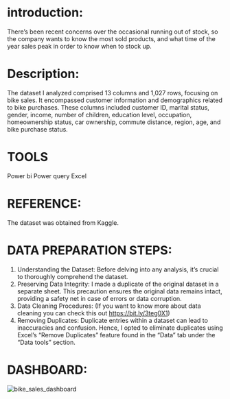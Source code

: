 # introduction:
There’s been recent concerns over the occasional running out of stock, so the company wants to know the most sold products, and what time of the year sales peak in order to know when to stock up.
# Description:
The dataset I analyzed comprised 13 columns and 1,027 rows, focusing on bike sales. It encompassed customer information and demographics related to bike purchases.
These columns included customer ID, marital status, gender, income, number of children, education level, occupation, homeownership status, car ownership, commute distance, region, age, and bike purchase status.
# TOOLS
Power bi
Power query
Excel
# REFERENCE: 
The dataset was obtained from Kaggle.
# DATA PREPARATION STEPS:
1. Understanding the Dataset: Before delving into any analysis, it’s crucial to thoroughly comprehend the dataset.
2. Preserving Data Integrity: I made a duplicate of the original dataset in a separate sheet. This precaution ensures the original data remains intact, providing a safety net in case of errors or data corruption.
3. Data Cleaning Procedures: (If you want to know more about data cleaning you can check this out https://bit.ly/3teg0X1)
4. Removing Duplicates: Duplicate entries within a dataset can lead to inaccuracies and confusion. Hence, I opted to eliminate duplicates using Excel’s “Remove Duplicates” feature found in the “Data” tab under the “Data tools” section.
    
# DASHBOARD:
![bike_sales_dashboard](https://github.com/user-attachments/assets/2e5fab2e-61c5-4c46-b2c3-97d0888a0b2d)


